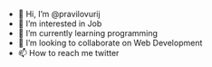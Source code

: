 - 👋 Hi, I’m @pravilovurij
- 👀 I’m interested in Job
- 🌱 I’m currently learning programming 
- 💞️ I’m looking to collaborate on Web Development 
- 📫 How to reach me twitter
<!---
pravilovurij/pravilovurij is a ✨ special ✨ repository because its `README.md` (this file) appears on your GitHub profile.
You can click the Preview link to take a look at your changes.
--->

